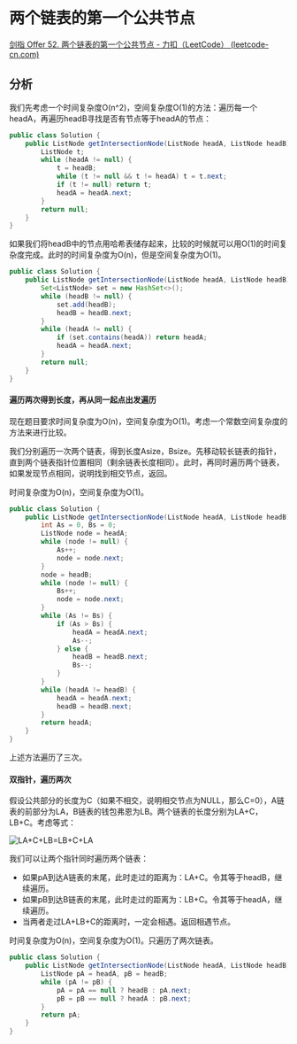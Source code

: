# 两个链表的第一个公共节点

[剑指 Offer 52. 两个链表的第一个公共节点 - 力扣（LeetCode） (leetcode-cn.com)](https://leetcode-cn.com/problems/liang-ge-lian-biao-de-di-yi-ge-gong-gong-jie-dian-lcof/)

## 分析

我们先考虑一个时间复杂度O(n^2)，空间复杂度O(1)的方法：遍历每一个headA，再遍历headB寻找是否有节点等于headA的节点：

```java
public class Solution {
    public ListNode getIntersectionNode(ListNode headA, ListNode headB) {
        ListNode t;
        while (headA != null) {
            t = headB;
            while (t != null && t != headA) t = t.next;
            if (t != null) return t;
            headA = headA.next;
        }
        return null;
    }
}
```

如果我们将headB中的节点用哈希表储存起来，比较的时候就可以用O(1)的时间复杂度完成。此时的时间复杂度为O(n)，但是空间复杂度为O(1)。

```java
public class Solution {
    public ListNode getIntersectionNode(ListNode headA, ListNode headB) {
        Set<ListNode> set = new HashSet<>();
        while (headB != null) {
            set.add(headB);
            headB = headB.next;
        }
        while (headA != null) {
            if (set.contains(headA)) return headA;
            headA = headA.next;
        }
        return null;
    }
}
```

#### 遍历两次得到长度，再从同一起点出发遍历

现在题目要求时间复杂度为O(n)，空间复杂度为O(1)。考虑一个常数空间复杂度的方法来进行比较。

我们分别遍历一次两个链表，得到长度Asize，Bsize。先移动较长链表的指针，直到两个链表指针位置相同（剩余链表长度相同）。此时，再同时遍历两个链表，如果发现节点相同，说明找到相交节点，返回。

时间复杂度为O(n)，空间复杂度为O(1)。

```java
public class Solution {
    public ListNode getIntersectionNode(ListNode headA, ListNode headB) {
        int As = 0, Bs = 0;
        ListNode node = headA;
        while (node != null) {
            As++;
            node = node.next;
        }
        node = headB;
        while (node != null) {
            Bs++;
            node = node.next;
        }
        while (As != Bs) {
            if (As > Bs) {
                headA = headA.next;
                As--;
            } else {
                headB = headB.next;
                Bs--;
            }
        }
        while (headA != headB) {
            headA = headA.next;
            headB = headB.next;
        }
        return headA;
    }
}
```

上述方法遍历了三次。

#### 双指针，遍历两次

假设公共部分的长度为C（如果不相交，说明相交节点为NULL，那么C=0），A链表的前部分为LA，B链表的钱包弗恩为LB。两个链表的长度分别为LA+C，LB+C。考虑等式：

<img src="https://latex.codecogs.com/svg.image?LA&plus;C&plus;LB=LB&plus;C&plus;LA" title="LA+C+LB=LB+C+LA" />

我们可以让两个指针同时遍历两个链表：

*   如果pA到达A链表的末尾，此时走过的距离为：LA+C。令其等于headB，继续遍历。
*   如果pB到达B链表的末尾，此时走过的距离为：LB+C。令其等于headA，继续遍历。
*   当两者走过LA+LB+C的距离时，一定会相遇。返回相遇节点。

时间复杂度为O(n)，空间复杂度为O(1)。只遍历了两次链表。

```java
public class Solution {
    public ListNode getIntersectionNode(ListNode headA, ListNode headB) {
        ListNode pA = headA, pB = headB;
        while (pA != pB) {
            pA = pA == null ? headB : pA.next;
            pB = pB == null ? headA : pB.next;
        }
        return pA;
    }
}
```

